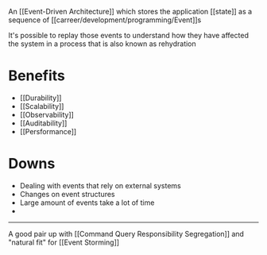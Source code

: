 An [[Event-Driven Architecture]] which stores the application [[state]] as a sequence of [[carreer/development/programming/Event]]s

It's possible to replay those events to understand how they have affected the system in a process that is also known as rehydration

# Benefits

- [[Durability]]
- [[Scalability]]
- [[Observability]]
- [[Auditability]]
- [[Persformance]]

# Downs

- Dealing with events that rely on external systems
- Changes on event structures
- Large amount of events take a lot of time
- 

---

A good pair up with [[Command Query Responsibility Segregation]] and "natural fit" for [[Event Storming]]